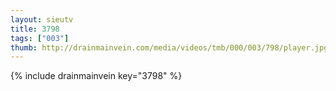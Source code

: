```yaml
--- 
layout: sieutv
title: 3798
tags: ["003"]
thumb: http://drainmainvein.com/media/videos/tmb/000/003/798/player.jpg
---
```

{% include drainmainvein key="3798" %} 
